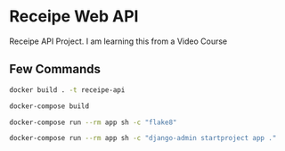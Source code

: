 # Receipe Web API

Receipe API Project. I am learning this from a Video Course

## Few Commands

```bash
docker build . -t receipe-api

docker-compose build

docker-compose run --rm app sh -c "flake8"

docker-compose run --rm app sh -c "django-admin startproject app ."
```
